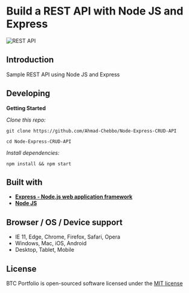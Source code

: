 # Build a REST API with Node JS and Express

![REST API](https://i.ibb.co/7GWCCbp/Screenshot-2020-07-12-at-08-30-32.png)

## Introduction

Sample REST API using Node JS and Express

## Developing

**Getting Started**

*Clone this repo:*

```
git clone https://github.com/Ahmad-Chebbo/Node-Express-CRUD-API

cd Node-Express-CRUD-API
```

*Install dependencies:*

```
npm install && npm start
```

## Built with

-   **[Express - Node.js web application framework](https://exporessjs.com/)**
-   **[Node JS](https://nodejs.org/)**


## Browser / OS / Device support

-   IE 11, Edge, Chrome, Firefox, Safari, Opera
-   Windows, Mac, iOS, Android
-   Desktop, Tablet, Mobile

## License

BTC Portfolio is open-sourced software licensed under the [MIT license](https://opensource.org/licenses/MIT)
